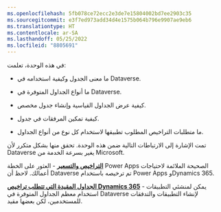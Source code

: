 ```yaml
---
ms.openlocfilehash: 5fb078ce72ecc2e3de7e15804002bd7ee2903c35
ms.sourcegitcommit: e3f7ed973add34d4e1575b064b796e9907ae9eb6
ms.translationtype: HT
ms.contentlocale: ar-SA
ms.lasthandoff: 05/25/2022
ms.locfileid: "8805691"
---
```

في هذه الوحدة، تعلمت:

-   ما معنى الجدول وكيفية استخدامه في Dataverse.

-   ما أنواع الجداول المتوفرة في Dataverse.

-   كيفية عرض الجداول القياسية وإنشاء جدول مخصص.

-   كيفية تمكين المرفقات في جدول.

-   ما متطلبات التراخيص المطلوب تطبيقها لاستخدام كل نوع من أنواع الجداول.

تمت الإشارة إلى الارتباطات التالية ضمن هذه الوحدة. تحقق منها بشكل متكرر لأن Dataverse يغير بسرعة الخدمة من Microsoft.

[**التراخيص والتسعير**](https://powerapps.microsoft.com/pricing/?azure-portal=true) - العثور على الخطة Power Apps الصحيحة الملائمة لاحتياجات أعمالك. لاحظ أن Dataverse تم ترخيصه باستخدام Power Apps وDynamics 365.


[**الجداول المقيدة التي تتطلب تراخيص Dynamics 365**](/power-apps/maker/common-data-service/data-platform-restricted-entities/?azure-portal=true) - يمكن لمنشئي التطبيقات استخدام معظم الجداول المتوفرة في Dataverse لإنشاء التطبيقات والتدفقات للمستخدمين، لكن بعضها مقيد.
